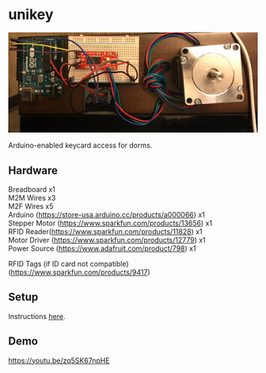 # unikey

![Circuit](/IMG_5925.JPG?raw=true)

Arduino-enabled keycard access for dorms.

## Hardware
Breadboard x1 <br>
M2M Wires x3<br>
M2F Wires x5<br>
Arduino (https://store-usa.arduino.cc/products/a000066) x1 <br>
Stepper Motor (https://www.sparkfun.com/products/13656) x1 <br>
RFID Reader(https://www.sparkfun.com/products/11828) x1<br>
Motor Driver (https://www.sparkfun.com/products/12779) x1<br>
Power Source (https://www.adafruit.com/product/798) x1

RFID Tags (if ID card not compatible) (https://www.sparkfun.com/products/9417)

## Setup
Instructions [here](https://medium.com/@gkswamy98/unikey-arduino-enabled-keycard-access-for-dorms-f1a73e726498). 

## Demo
https://youtu.be/zq5SK67npHE
